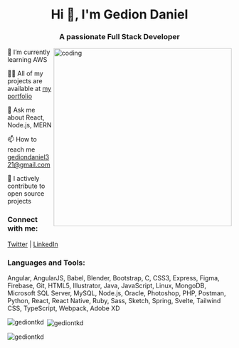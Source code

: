 <h1 align="center">Hi 👋, I'm Gedion Daniel</h1>
<h3 align="center">A passionate Full Stack Developer</h3>
<img align="right" alt="coding" width="400" src="https://cdn.dribbble.com/users/1162077/screenshots/3848914/programmer.gif"/>
🌱 I’m currently learning AWS

👨‍💻 All of my projects are available at [my portfolio](https://gediondaniel.dev/)

💬 Ask me about React, Node.js, MERN

📫 How to reach me gediondaniel321@gmail.com

🤝 I actively contribute to open source projects

<h3 align="left">Connect with me:</h3>
<p align="left">
  <a href="https://twitter.com/gedion_gt" target="blank">Twitter</a> |
  <a href="https://linkedin.com/in/gediontkd" target="blank">LinkedIn</a>
</p>
<h3 align="left">Languages and Tools:</h3>
<p align="left">
  Angular, AngularJS, Babel, Blender, Bootstrap, C, CSS3, Express, Figma, Firebase, Git, HTML5, Illustrator, Java, JavaScript, Linux, MongoDB, Microsoft SQL Server, MySQL, Node.js, Oracle, Photoshop, PHP, Postman, Python, React, React Native, Ruby, Sass, Sketch, Spring, Svelte, Tailwind CSS, TypeScript, Webpack, Adobe XD
</p>
<p><img align="left" src="https://github-readme-stats.vercel.app/api/top-langs?username=gediontkd&show_icons=true&locale=en&layout=compact" alt="gediontkd" /></p>
<p>&nbsp;<img align="center" src="https://github-readme-stats.vercel.app/api?username=gediontkd&show_icons=true&locale=en" alt="gediontkd" /></p>
<p><img align="center" src="https://github-readme-streak-stats.herokuapp.com/?user=gediontkd&" alt="gediontkd" /></p>
